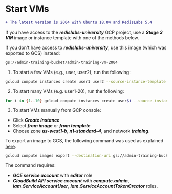 # Start VMs

```diff
+ The latest version is 2004 with Ubuntu 18.04 and RedisLabs 5.4
```

If you have access to the ***redislabs-university*** GCP project, use a ***Stage 3 VM*** image or instance template with one of the methods below.

If you don't have access to ***redislabs-university***, use this image (which was exported to GCS) instead:

```bash
gs://admin-training-bucket/admin-training-vm-2004
```

1. To start a few VMs (e.g., user, user2), run the following:

```bash
gcloud compute instances create user1 user2 --source-instance-template admin-training-3 --zone=us-west1-b
```

2. To start many VMs (e.g. user1-20), run the following:

```bash
for i in {1..10} gcloud compute instances create user$i --source-instance-template admin-training-3 --zone=us-west1-b
```

3. To start VMs manually from GCP console:
- Click ***Create Instance***
- Select ***from image*** or ***from template***
- Choose zone ***us-west1-b***, ***n1-standard-4***, and network ***training***.

To export an image to GCS, the following command was used as explained [here](https://cloud.google.com/compute/docs/images/export-image).

```bash
gcloud compute images export --destination-uri gs://admin-training-bucket/admin-training-vm-2004 --image admin-training-3
```

The command requires:
- ***GCE service account*** with ***editor*** role
- ***CloudBuild API service account*** with ***compute.admin***, ***iam.ServiceAccountUser***,  ***iam.ServiceAccountTokenCreator*** roles.
